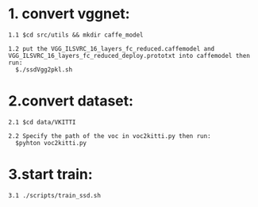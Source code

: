 # 1. convert vggnet:
    1.1 $cd src/utils && mkdir caffe_model
    
    1.2 put the VGG_ILSVRC_16_layers_fc_reduced.caffemodel and VGG_ILSVRC_16_layers_fc_reduced_deploy.prototxt into caffemodel then run:
      $./ssdVgg2pkl.sh

# 2.convert dataset:
    2.1 $cd data/VKITTI 
    
    2.2 Specify the path of the voc in voc2kitti.py then run:
      $pyhton voc2kitti.py
    
# 3.start train:
    3.1 ./scripts/train_ssd.sh
